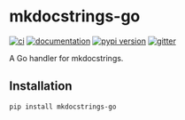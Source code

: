 # mkdocstrings-go

[![ci](https://github.com/jasiollo/mkdocstrings-go/workflows/ci/badge.svg)](https://github.com/jasiollo/mkdocstrings-go/actions?query=workflow%3Aci)
[![documentation](https://img.shields.io/badge/docs-mkdocs-708FCC.svg?style=flat)](https://jasiollo.github.io/mkdocstrings-go/)
[![pypi version](https://img.shields.io/pypi/v/mkdocstrings-go.svg)](https://pypi.org/project/mkdocstrings-go/)
[![gitter](https://badges.gitter.im/join%20chat.svg)](https://app.gitter.im/#/room/#mkdocstrings-go:gitter.im)

A Go handler for mkdocstrings.

## Installation

```bash
pip install mkdocstrings-go
```


